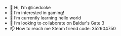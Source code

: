 - 👋 Hi, I’m @icedcoke
- 👀 I’m interested in gaming!
- 🌱 I’m currently learning hello world
- 💞️ I’m looking to collaborate on Baldur's Gate 3
- 📫 How to reach me Steam friend code: 352604750

<!---
iced-cola/iced-cola is a ✨ special ✨ repository because its `README.md` (this file) appears on your GitHub profile.
You can click the Preview link to take a look at your changes.
--->
